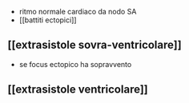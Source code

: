 - ritmo normale cardiaco da nodo SA
- [[battiti ectopici]]
## [[extrasistole sovra-ventricolare]]
- se focus ectopico ha sopravvento
## [[extrasistole ventricolare]]